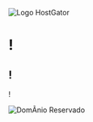![Logo HostGator](./images/logo-hg.svg)

!
=

!
-

!

![DomÃ­nio Reservado](./images/icon-reserved.svg)